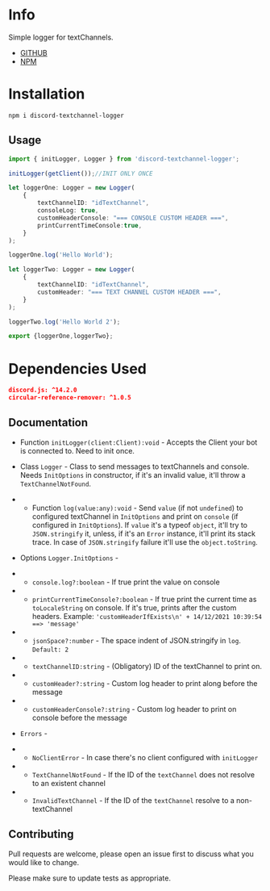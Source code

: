 # Info
Simple logger for textChannels.


- [GITHUB](https://github.com/joaopmi/discord-textchannel-logger) 
- [NPM](https://www.npmjs.com/package/discord-textchannel-logger)

# Installation

```
npm i discord-textchannel-logger
```

## Usage

```typescript
import { initLogger, Logger } from 'discord-textchannel-logger';

initLogger(getClient());//INIT ONLY ONCE

let loggerOne: Logger = new Logger(
    {
        textChannelID: "idTextChannel",
        consoleLog: true,
        customHeaderConsole: "=== CONSOLE CUSTOM HEADER ===",
        printCurrentTimeConsole:true,
    }
);

loggerOne.log('Hello World');

let loggerTwo: Logger = new Logger(
    {
        textChannelID: "idTextChannel",
        customHeader: "=== TEXT CHANNEL CUSTOM HEADER ===",
    }
);

loggerTwo.log('Hello World 2');

export {loggerOne,loggerTwo};

```

# Dependencies Used
```json
discord.js: ^14.2.0
circular-reference-remover: ^1.0.5
```

## Documentation

- Function ```initLogger(client:Client):void``` - Accepts the Client your bot is connected to. Need to init once.

- Class ```Logger``` - Class to send messages to textChannels and console. Needs ```InitOptions``` in constructor, if it's an invalid value, it'll throw a ```TextChannelNotFound```.

- - Function ```log(value:any):void``` - Send ```value``` (if not ```undefined```) to configured textChannel in ```InitOptions``` and print on ```console``` (if configured in ```InitOptions```). If ```value``` it's a typeof ```object```, it'll try to ```JSON.stringify``` it, unless, if it's an ```Error``` instance, it'll print its stack trace. In case of ```JSON.stringify``` failure it'll use the ```object.toString```.

- Options ```Logger.InitOptions``` - 
- - ```console.log?:boolean``` - If true print the value on console
- - ```printCurrentTimeConsole?:boolean``` - If true print the current time as ```toLocaleString``` on console. If it's true, prints after the custom headers. Example: 
```'customHeaderIfExists\n' + 14/12/2021 10:39:54 ==> 'message'```
- - ```jsonSpace?:number``` - The space indent of JSON.stringify in ```log```. ```Default: 2```

- - ```textChannelID:string``` - (Obligatory) ID of the textChannel to print on.
- - ```customHeader?:string``` - Custom log header to print along before the message
- - ```customHeaderConsole?:string``` - Custom log header to print on console before the message

- ```Errors``` - 
- - ```NoClientError``` - In case there's no client configured with ```initLogger```
- - ```TextChannelNotFound``` - If the ID of the ```textChannel``` does not resolve to an existent channel
- - ```InvalidTextChannel``` - If the ID of the ```textChannel``` resolve to a non-textChannel

## Contributing
Pull requests are welcome, please open an issue first to discuss what you would like to change.

Please make sure to update tests as appropriate.
